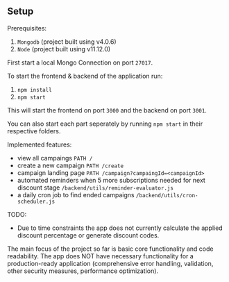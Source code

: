 ## Setup

Prerequisites: 

1. `Mongodb` (project built using v4.0.6)
2. `Node` (project built using  v11.12.0)

First start a local Mongo Connection on port `27017`.

To start the frontend & backend of the application run:

1. `npm install`
2. `npm start`

This will start the frontend on port `3000` and the backend on port `3001`.

You can also start each part seperately by running `npm start` in their respective folders.

Implemented features:
- view all campaings `PATH /`
- create a new campaign `PATH /create`
- campaign landing page `PATH /campaign?campaingId=<campaignId>`
- automated reminders when 5 more subscriptions needed for next discount stage `/backend/utils/reminder-evaluator.js`
- a daily cron job to find ended campaigns `/backend/utils/cron-scheduler.js`

TODO:
- Due to time constraints the app does not currently calculate the applied discount percentage or
generate discount codes.

The main focus of the project so far is basic core functionality and code readability. The app does NOT
have necessary functionality for a production-ready application
(comprehensive error handling, validation, other security measures, performance optimization).
